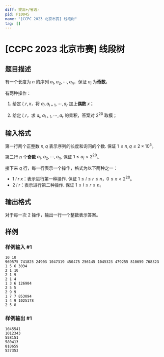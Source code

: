 ```yaml
---
diff: 提高+/省选-
pid: P10045
name: "[CCPC 2023 北京市赛] 线段树"
tag: []
---
```

# [CCPC 2023 北京市赛] 线段树
## 题目描述

有一个长度为 $n$ 的序列 $a_1,a_2,\cdots,a_n$，保证 $a_i$ 为**奇数**。

有两种操作：

1. 给定 $l,r,x$，将 $a_l,a_{l+1},\cdots,a_r$ 加上**偶数** $x$；

2. 给定 $l,r$，求 $a_l,a_{l+1},\cdots,a_r$ 的乘积，答案对 $2^{20}$ 取模；
## 输入格式

第一行两个正整数 $n,q$ 表示序列的长度和询问的个数. 保证 $1 \le n,q \le 2\times 10^5$。

第二行 $n$ 个**奇数** $a_1,a_2,\cdots,a_n$. 保证 $1 \le a_i < 2^{20}$。

接下来 $q$ 行，每一行表示一个操作，格式为以下两种之一：

- $1 ~ l ~ r ~ x$：表示进行第一种操作. 保证 $1 \le l \le r \le n$，$0 \le x < 2 ^ {20}$。
- $2 ~ l ~ r$：表示进行第二种操作. 保证 $1 \le l \le r \le n$。
## 输出格式

对于每一次 $2$ 操作，输出一行一个整数表示答案。
## 样例

### 样例输入 #1
```
10 10
969575 741825 24903 1047319 450475 256145 1045323 479255 810659 768323 
1 5 6 3034
2 1 10
2 1 9
2 1 4
1 3 6 126904
2 5 5
2 9 9
1 7 7 853094
1 4 9 1025178
2 5 8
```
### 样例输出 #1
```
1045541
1012343
558151
580413
810659
527353
```
